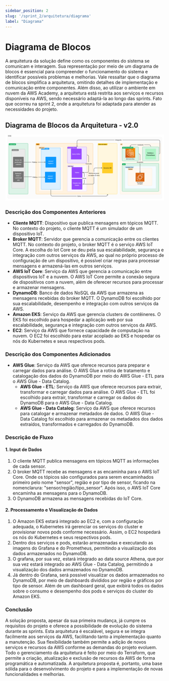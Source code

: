 ```yaml
---
sidebar_position: 2
slug: '/sprint_2/arquitetura/diagrama'
label: "Diagrama"
---
```

# Diagrama de Blocos

A arquitetura da solução define como os componentes do sistema se comunicam e interagem. Sua representação por meio de um diagrama de blocos é essencial para compreender o funcionamento do sistema e identificar possíveis problemas e melhorias. Vale ressaltar que o diagrama de blocos simplifica a arquitetura, omitindo detalhes de implementação e comunicação entre componentes. Além disso, ao utilizar o ambiente em nuvem da AWS Academy, a arquitetura está restrita aos serviços e recursos disponíveis na AWS, sendo necessário adaptá-la ao longo das sprints. Fato que ocorreu na sprint 2, onde a arquitetura foi adaptada para atender as necessidades do projeto.

## Diagrama de Blocos da Arquitetura - v2.0

![alt text](<../../../static/img/Diagrama de blocos - Cloud-v2.png>)

### Descrição dos Componentes Anteriores

- **Cliente MQTT**: Dispositivo que publica mensagens em tópicos MQTT. No contexto do projeto, o cliente MQTT é um simulador de um dispositivo IoT.
- **Broker MQTT**: Servidor que gerencia a comunicação entre os clientes MQTT. No contexto do projeto, o broker MQTT é o serviço AWS IoT Core. A escolha do Iot Core se deu pela sua escalabilidade, segurança e integração com outros serviços da AWS, ao qual no próprio processo de configuração de um dispositivo, é possível criar regras para processar mensagens e armazená-las em outros serviços.
- **AWS IoT Core**: Serviço da AWS que gerencia a comunicação entre dispositivos IoT e a nuvem. O AWS IoT Core permite a conexão segura de dispositivos com a nuvem, além de oferecer recursos para processar e armazenar mensagens.
- **DynamoDB**: Banco de dados NoSQL da AWS que armazena as mensagens recebidas do broker MQTT. O DynamoDB foi escolhido por sua escalabilidade, desempenho e integração com outros serviços da AWS.
- **Amazon EKS**: Serviço da AWS que gerencia clusters de contêineres. O EKS foi escolhido para hospedar a aplicação web por sua escalabilidade, segurança e integração com outros serviços da AWS.
- **EC2**: Serviço da AWS que fornece capacidade de computação na nuvem. O EC2 foi escolhido para estar acoplado ao EKS e hospedar os nós do Kubernetes e seus respectivos pods.

### Descrição dos Componentes Adicionados

- **AWS Glue**: Serviço da AWS que oferece recursos para preparar e carregar dados para análise. O AWS Glue a rotina de tratamento e catalogação dos dados do DynamoDB por meio do AWS Glue - ETL para o AWS Glue - Data Catalog.
  - **AWS Glue - ETL**: Serviço da AWS que oferece recursos para extrair, transformar e carregar dados para análise. O AWS Glue - ETL foi escolhido para extrair, transformar e carregar os dados do DynamoDB para o AWS Glue - Data Catalog.
  - **AWS Glue - Data Catalog**: Serviço da AWS que oferece recursos para catalogar e armazenar metadados de dados. O AWS Glue - Data Catalog foi escolhido para armazenar os metadados dos dados extraídos, transformados e carregados do DynamoDB.

### Descrição de Fluxo

#### 1. Input de Dados

1. O cliente MQTT publica mensagens em tópicos MQTT as informações de cada sensor.
2. O broker MQTT recebe as mensagens e as encaminha para o AWS IoT Core. Onde os tópicos são configurados para serem encaminhados primeiro pelo nome "sensor", região e por tipo de sensor, ficando na nomenclarura: "sensor/região/tipo_sensor". Após isso, o AWS IoT Core encaminha as mensagens para o DynamoDB.
3. O DynamoDB armazena as mensagens recebidas do IoT Core.

#### 2. Processamento e Visualização de Dados
1. O Amazon EKS estará integrado ao EC2 e, com a configuração adequada, o Kubernetes irá gerenciar os serviços do cluster e provisionar novos pods conforme necessário. Assim, o EC2 hospedará os nós do Kubernetes e seus respectivos pods.
2. Dentro dos serviços e pods, estarão armazenadas e executando as imagens do Grafana e do Prometheus, permitindo a visualização dos dados armazenados no DynamoDB.
3. O grafana, por sua vez, estará integrado ao data source Athena, que por sua vez estará integrado ao AWS Glue - Data Catalog, permitindo a visualização dos dados armazenados no DynamoDB.
4. Já dentro do Grafana, será possível visualizar os dados armazenados no DynamoDB, por meio de dashboards divididos por região e gráficos por tipo de sensor. Além de um dashboard geral, que exibirá todos os dados sobre o consumo e desempenho dos pods e serviços do cluster do Amazon EKS.

### Conclusão

A solução proposta, apesar da sua primeira mudança, já cumpre os requisitos do projeto e oferece a possibilidade de evolução do sistema durante as sprints. Esta arquitetura é escalável, segura e se integra facilmente aos serviços da AWS, facilitando tanto a implementação quanto a manutenção. Sua flexibilidade também permite a adição de novos serviços e recursos da AWS conforme as demandas do projeto evoluem. Todo o gerenciamento da arquitetura é feito por meio do Terraform, que permite a criação, atualização e exclusão de recursos da AWS de forma programática e automatizada. A arquitetura proposta é, portanto, uma base sólida para o desenvolvimento do projeto e para a implementação de novas funcionalidades e melhorias.